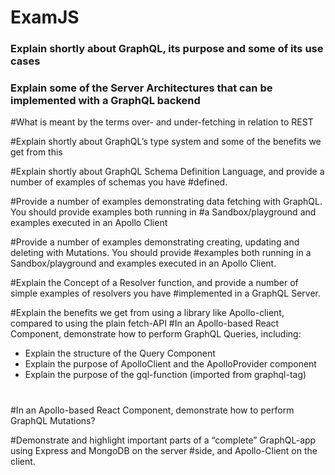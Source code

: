 # ExamJS

### Explain shortly about GraphQL, its purpose and some of its use cases

### Explain some of the Server Architectures that can be implemented with a GraphQL backend

#What is meant by the terms over- and under-fetching in relation to REST

#Explain shortly about GraphQL’s type system and some of the benefits we get from this

#Explain shortly about GraphQL Schema Definition Language, and provide a number of examples of schemas you have #defined.

#Provide a number of examples demonstrating data fetching with GraphQL. You should provide examples both running in #a Sandbox/playground and examples executed in an Apollo Client

#Provide a number of examples demonstrating creating, updating and deleting with Mutations. You should provide #examples both running in a Sandbox/playground and examples executed in an Apollo Client.

#Explain the Concept of a Resolver function, and provide a number of simple examples of resolvers you have #implemented in a GraphQL Server.

#Explain the benefits we get from using a library like Apollo-client, compared to using the plain fetch-API
#In an Apollo-based React Component, demonstrate how to perform GraphQL Queries, including:

* Explain the structure of the Query Component
* Explain the purpose of ApolloClient and the ApolloProvider component
* Explain the purpose of the gql-function (imported from graphql-tag)

#
#In an Apollo-based React Component, demonstrate how to perform GraphQL Mutations?

#Demonstrate and highlight important parts of a “complete” GraphQL-app using Express and MongoDB on the server #side, and Apollo-Client on the client.
